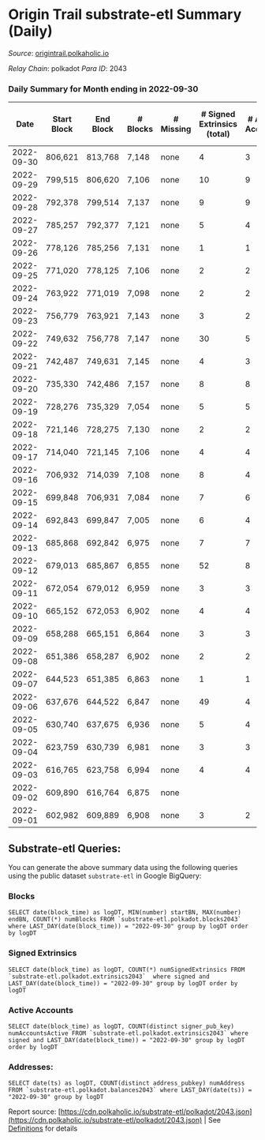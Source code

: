 # Origin Trail substrate-etl Summary (Daily)

_Source_: [origintrail.polkaholic.io](https://origintrail.polkaholic.io)

*Relay Chain*: polkadot
*Para ID*: 2043



### Daily Summary for Month ending in 2022-09-30


| Date | Start Block | End Block | # Blocks | # Missing | # Signed Extrinsics (total) | # Active Accounts | # Addresses with Balances | # Events | # Transfers | # XCM Transfers In | # XCM Transfers Out |
| ---- | ----------- | --------- | -------- | --------- | --------------------------- | ----------------- | ------------------------- | -------- | ----------- | ------------------ | ------------------- |
| 2022-09-30 | 806,621 | 813,768 | 7,148 | none  | 4 | 3 | 2,986 | 14,452 | 116  |   |   |
| 2022-09-29 | 799,515 | 806,620 | 7,106 | none  | 10 | 9 |  | 14,572 | 266  |   |   |
| 2022-09-28 | 792,378 | 799,514 | 7,137 | none  | 9 | 9 |  | 14,624 | 263  |   |   |
| 2022-09-27 | 785,257 | 792,377 | 7,121 | none  | 5 | 4 |  | 14,416 | 125  |   |   |
| 2022-09-26 | 778,126 | 785,256 | 7,131 | none  | 1 | 1 |  | 14,304 | 29  |   |   |
| 2022-09-25 | 771,020 | 778,125 | 7,106 | none  | 2 | 2 |  | 14,292 | 58  |   |   |
| 2022-09-24 | 763,922 | 771,019 | 7,098 | none  | 2 | 2 |  | 14,275 | 58  |   |   |
| 2022-09-23 | 756,779 | 763,921 | 7,143 | none  | 3 | 2 |  | 14,404 | 87  |   |   |
| 2022-09-22 | 749,632 | 756,778 | 7,147 | none  | 30 | 5 |  | 14,777 | 205  |   |   |
| 2022-09-21 | 742,487 | 749,631 | 7,145 | none  | 4 | 3 |  | 14,420 | 90  |   |   |
| 2022-09-20 | 735,330 | 742,486 | 7,157 | none  | 8 | 8 |  | 14,624 | 233  |   |   |
| 2022-09-19 | 728,276 | 735,329 | 7,054 | none  | 5 | 5 |  | 14,297 | 140  |   |   |
| 2022-09-18 | 721,146 | 728,275 | 7,130 | none  | 2 | 2 |  | 14,340 | 59  |   |   |
| 2022-09-17 | 714,040 | 721,145 | 7,106 | none  | 4 | 4 |  | 14,368 | 117  |   |   |
| 2022-09-16 | 706,932 | 714,039 | 7,108 | none  | 8 | 4 |  | 14,476 | 186  |   |   |
| 2022-09-15 | 699,848 | 706,931 | 7,084 | none  | 7 | 6 |  | 14,415 | 181  |   |   |
| 2022-09-14 | 692,843 | 699,847 | 7,005 | none  | 6 | 4 |  | 14,222 | 154  |   |   |
| 2022-09-13 | 685,868 | 692,842 | 6,975 | none  | 7 | 7 |  | 14,222 | 203  |   |   |
| 2022-09-12 | 679,013 | 685,867 | 6,855 | none  | 52 | 8 |  | 14,560 | 377  |   |   |
| 2022-09-11 | 672,054 | 679,012 | 6,959 | none  | 3 | 3 |  | 14,036 | 88  |   |   |
| 2022-09-10 | 665,152 | 672,053 | 6,902 | none  | 4 | 4 |  | 13,963 | 119  |   |   |
| 2022-09-09 | 658,288 | 665,151 | 6,864 | none  | 3 | 3 |  | 13,849 | 90  |   |   |
| 2022-09-08 | 651,386 | 658,287 | 6,902 | none  | 2 | 2 |  | 13,884 | 58  |   |   |
| 2022-09-07 | 644,523 | 651,385 | 6,863 | none  | 1 | 1 |  | 13,767 | 30  |   |   |
| 2022-09-06 | 637,676 | 644,522 | 6,847 | none  | 49 | 4 |  | 14,307 | 170  |   |   |
| 2022-09-05 | 630,740 | 637,675 | 6,936 | none  | 5 | 4 |  | 14,039 | 122  |   |   |
| 2022-09-04 | 623,759 | 630,739 | 6,981 | none  | 3 | 3 |  | 14,079 | 87  |   |   |
| 2022-09-03 | 616,765 | 623,758 | 6,994 | none  | 4 | 4 |  | 14,144 | 116  |   |   |
| 2022-09-02 | 609,890 | 616,764 | 6,875 | none  |  |  |  | 13,754 |   |   |   |
| 2022-09-01 | 602,982 | 609,889 | 6,908 | none  | 3 | 2 |  | 13,907 | 60  |   |   |

## Substrate-etl Queries:
You can generate the above summary data using the following queries using the public dataset `substrate-etl` in Google BigQuery:


### Blocks
```
SELECT date(block_time) as logDT, MIN(number) startBN, MAX(number) endBN, COUNT(*) numBlocks FROM `substrate-etl.polkadot.blocks2043`  where LAST_DAY(date(block_time)) = "2022-09-30" group by logDT order by logDT
```


### Signed Extrinsics
```
SELECT date(block_time) as logDT, COUNT(*) numSignedExtrinsics FROM `substrate-etl.polkadot.extrinsics2043`  where signed and LAST_DAY(date(block_time)) = "2022-09-30" group by logDT order by logDT
```


### Active Accounts
```
SELECT date(block_time) as logDT, COUNT(distinct signer_pub_key) numAccountsActive FROM `substrate-etl.polkadot.extrinsics2043` where signed and LAST_DAY(date(block_time)) = "2022-09-30" group by logDT order by logDT
```


### Addresses:
```
SELECT date(ts) as logDT, COUNT(distinct address_pubkey) numAddress FROM `substrate-etl.polkadot.balances2043` where LAST_DAY(date(ts)) = "2022-09-30" group by logDT
```



Report source: [https://cdn.polkaholic.io/substrate-etl/polkadot/2043.json](https://cdn.polkaholic.io/substrate-etl/polkadot/2043.json) | See [Definitions](/DEFINITIONS.md) for details
